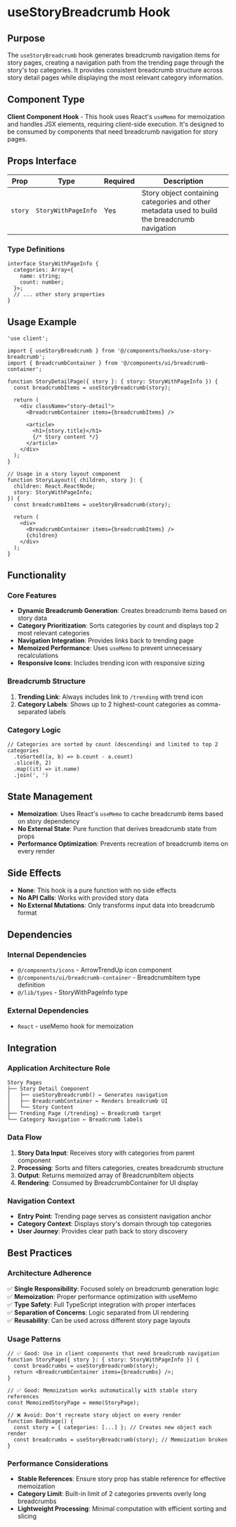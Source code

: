# useStoryBreadcrumb Hook

## Purpose

The `useStoryBreadcrumb` hook generates breadcrumb navigation items for story pages, creating a navigation path from the trending page through the story's top categories. It provides consistent breadcrumb structure across story detail pages while displaying the most relevant category information.

## Component Type

**Client Component Hook** - This hook uses React's `useMemo` for memoization and handles JSX elements, requiring client-side execution. It's designed to be consumed by components that need breadcrumb navigation for story pages.

## Props Interface

| Prop | Type | Required | Description |
|------|------|----------|-------------|
| `story` | `StoryWithPageInfo` | Yes | Story object containing categories and other metadata used to build the breadcrumb navigation |

### Type Definitions

```tsx
interface StoryWithPageInfo {
  categories: Array<{
    name: string;
    count: number;
  }>;
  // ... other story properties
}
```

## Usage Example

```tsx
'use client';

import { useStoryBreadcrumb } from '@/components/hooks/use-story-breadcrumb';
import { BreadcrumbContainer } from '@/components/ui/breadcrumb-container';

function StoryDetailPage({ story }: { story: StoryWithPageInfo }) {
  const breadcrumbItems = useStoryBreadcrumb(story);

  return (
    <div className="story-detail">
      <BreadcrumbContainer items={breadcrumbItems} />
      
      <article>
        <h1>{story.title}</h1>
        {/* Story content */}
      </article>
    </div>
  );
}

// Usage in a story layout component
function StoryLayout({ children, story }: { 
  children: React.ReactNode; 
  story: StoryWithPageInfo; 
}) {
  const breadcrumbItems = useStoryBreadcrumb(story);

  return (
    <div>
      <BreadcrumbContainer items={breadcrumbItems} />
      {children}
    </div>
  );
}
```

## Functionality

### Core Features

- **Dynamic Breadcrumb Generation**: Creates breadcrumb items based on story data
- **Category Prioritization**: Sorts categories by count and displays top 2 most relevant categories
- **Navigation Integration**: Provides links back to trending page
- **Memoized Performance**: Uses `useMemo` to prevent unnecessary recalculations
- **Responsive Icons**: Includes trending icon with responsive sizing

### Breadcrumb Structure

1. **Trending Link**: Always includes link to `/trending` with trend icon
2. **Category Labels**: Shows up to 2 highest-count categories as comma-separated labels

### Category Logic

```tsx
// Categories are sorted by count (descending) and limited to top 2
categories
  .toSorted((a, b) => b.count - a.count)
  .slice(0, 2)
  .map((it) => it.name)
  .join(', ')
```

## State Management

- **Memoization**: Uses React's `useMemo` to cache breadcrumb items based on story dependency
- **No External State**: Pure function that derives breadcrumb state from props
- **Performance Optimization**: Prevents recreation of breadcrumb items on every render

## Side Effects

- **None**: This hook is a pure function with no side effects
- **No API Calls**: Works with provided story data
- **No External Mutations**: Only transforms input data into breadcrumb format

## Dependencies

### Internal Dependencies
- `@/components/icons` - ArrowTrendUp icon component
- `@/components/ui/breadcrumb-container` - BreadcrumbItem type definition
- `@/lib/types` - StoryWithPageInfo type

### External Dependencies
- `React` - useMemo hook for memoization

## Integration

### Application Architecture Role

```
Story Pages
├── Story Detail Component
│   ├── useStoryBreadcrumb() ← Generates navigation
│   ├── BreadcrumbContainer ← Renders breadcrumb UI
│   └── Story Content
├── Trending Page (/trending) ← Breadcrumb target
└── Category Navigation ← Breadcrumb labels
```

### Data Flow

1. **Story Data Input**: Receives story with categories from parent component
2. **Processing**: Sorts and filters categories, creates breadcrumb structure
3. **Output**: Returns memoized array of BreadcrumbItem objects
4. **Rendering**: Consumed by BreadcrumbContainer for UI display

### Navigation Context

- **Entry Point**: Trending page serves as consistent navigation anchor
- **Category Context**: Displays story's domain through top categories
- **User Journey**: Provides clear path back to story discovery

## Best Practices

### Architecture Adherence

✅ **Single Responsibility**: Focused solely on breadcrumb generation logic  
✅ **Memoization**: Proper performance optimization with useMemo  
✅ **Type Safety**: Full TypeScript integration with proper interfaces  
✅ **Separation of Concerns**: Logic separated from UI rendering  
✅ **Reusability**: Can be used across different story page layouts  

### Usage Patterns

```tsx
// ✅ Good: Use in client components that need breadcrumb navigation
function StoryPage({ story }: { story: StoryWithPageInfo }) {
  const breadcrumbs = useStoryBreadcrumb(story);
  return <BreadcrumbContainer items={breadcrumbs} />;
}

// ✅ Good: Memoization works automatically with stable story references
const MemoizedStoryPage = memo(StoryPage);

// ❌ Avoid: Don't recreate story object on every render
function BadUsage() {
  const story = { categories: [...] }; // Creates new object each render
  const breadcrumbs = useStoryBreadcrumb(story); // Memoization broken
}
```

### Performance Considerations

- **Stable References**: Ensure story prop has stable reference for effective memoization
- **Category Limit**: Built-in limit of 2 categories prevents overly long breadcrumbs
- **Lightweight Processing**: Minimal computation with efficient sorting and slicing